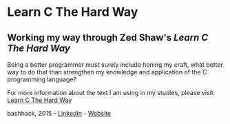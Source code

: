 # Learn C The Hard Way
## Working my way through Zed Shaw's _Learn C The Hard Way_
Being a better programmer must surely include honing my craft, what better way to do that than
strengthen my knowledge and application of the C programming language?

For more information about the text I am using in my studies, please visit: [Learn C The Hard Way](http://c.learncodethehardway.org/book/)

bashhack, 2015 - [LinkedIn](https://www.linkedin.com/in/marclaughton) - [Website](http://www.marclaughton.com/)
